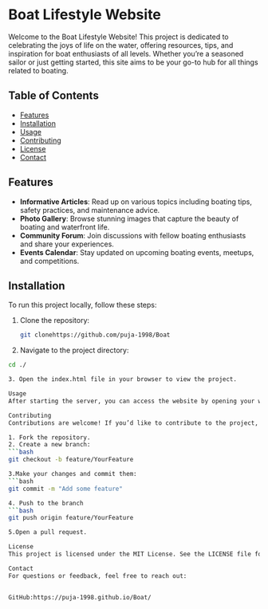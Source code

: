 
# Boat Lifestyle Website

Welcome to the Boat Lifestyle Website! This project is dedicated to celebrating the joys of life on the water, offering resources, tips, and inspiration for boat enthusiasts of all levels. Whether you’re a seasoned sailor or just getting started, this site aims to be your go-to hub for all things related to boating.

## Table of Contents

- [Features](#features)
- [Installation](#installation)
- [Usage](#usage)
- [Contributing](#contributing)
- [License](#license)
- [Contact](#contact)

## Features

- **Informative Articles**: Read up on various topics including boating tips, safety practices, and maintenance advice.
- **Photo Gallery**: Browse stunning images that capture the beauty of boating and waterfront life.
- **Community Forum**: Join discussions with fellow boating enthusiasts and share your experiences.
- **Events Calendar**: Stay updated on upcoming boating events, meetups, and competitions.

## Installation

To run this project locally, follow these steps:

1. Clone the repository:
   ```bash
   git clonehttps://github.com/puja-1998/Boat
   
2. Navigate to the project directory:
 ```bash
cd ./

3. Open the index.html file in your browser to view the project.

Usage
After starting the server, you can access the website by opening your web browser and going to http://localhost:3000. Explore the various sections, contribute to the forum, and enjoy the content!

Contributing
Contributions are welcome! If you’d like to contribute to the project, please follow these steps:

1. Fork the repository.
2. Create a new branch:
```bash
git checkout -b feature/YourFeature

3.Make your changes and commit them:
```bash
git commit -m "Add some feature"

4. Push to the branch
```bash
git push origin feature/YourFeature

5.Open a pull request.

License
This project is licensed under the MIT License. See the LICENSE file for details.

Contact
For questions or feedback, feel free to reach out:


GitHub:https://puja-1998.github.io/Boat/

